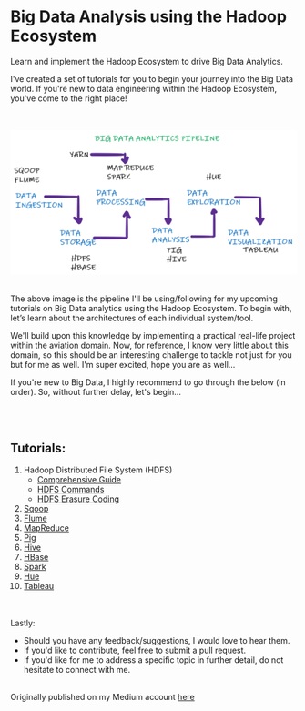 # <b>Big Data Analysis using the Hadoop Ecosystem</b>
Learn and implement the Hadoop Ecosystem to drive Big Data Analytics.

I've created a set of tutorials for you to begin your journey into the Big Data world.
If you're new to data engineering within the Hadoop Ecosystem, you've come to the right place!

<br></br>
![Screenshot](Images/Big_Data_Analytics_Pipeline.png "Big Data Analytics Pipeline")
<br></br>

The above image is the pipeline I'll be using/following for my upcoming tutorials on Big Data analytics using the Hadoop Ecosystem. To begin with, let’s learn about the architectures of each individual system/tool.

We'll build upon this knowledge by implementing a practical real-life project within the aviation domain. Now, for reference, I know very little about this domain, so this should be an interesting challenge to tackle not just for you but for me as well. I'm super excited, hope you are as well...

If you're new to Big Data, I highly recommend to go through the below (in order). So, without further delay, let's begin...

<br></br>

## <b>Tutorials:</b>

1. Hadoop Distributed File System (HDFS)
    - [Comprehensive Guide](Data_Storage/HDFS/Comprehensive_Guide.md)
    - [HDFS Commands](Data_Storage/HDFS/Commands.md)
    - [HDFS Erasure Coding](Data_Storage/Erasure_Coding.md)
2. [Sqoop](Data_Ingestion/Sqoop.md)
3. [Flume](Data_Ingestion/Flume.md)
4. [MapReduce](Data_Processing/MapReduce.md)
5. [Pig](Data_Analysis/Pig.md)
6. [Hive](Data_Analysis/Hive.md)
7. [HBase](Data_Storage/HBase.md)
8. [Spark](Data_Processing/Spark.md)
9. [Hue](Data_Exploration/Hue.md)
10. [Tableau](Data_Visualization/Tableau.md)

<br></br>
Lastly:

- Should you have any feedback/suggestions, I would love to hear them.
- If you'd like to contribute, feel free to submit a pull request.
- If you'd like for me to address a specific topic in further detail, do not hesitate to connect with me.
<br></br>

Originally published on my Medium account [here](https://medium.com/@prathamesh.nimkar/big-data-analytics-using-the-hadoop-ecosystem-411d629084d3)